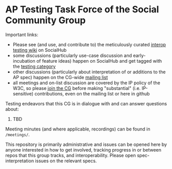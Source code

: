 # AP Testing Task Force of the Social Community Group

Important links:
- Please see (and use, and contribute to) the meticulously curated [interop testing wiki](https://socialhub.activitypub.rocks/t/wiki-collected-feedback-on-interop-testing-methods-living-docs-and-specs/3538) on SocialHub
- some discussions (particularly use-case discussion and early-incubation of feature ideas) happen on SocialHub and get tagged with the [testing category](https://socialhub.activitypub.rocks/c/activitypub/5)
- other discussions (particularly about interpretation of or additions to the AP spec) happen on the CG-wide [mailing list](https://lists.w3.org/Archives/Public/public-swicg/)
- all meetings and on-list discussion are covered by the IP policy of the W3C, so please [join the CG](https://www.w3.org/community/socialcg/) before making "substantial" (i.e. IP-sensitive) contributions, even on the mailing list or here in github

Testing endeavors that this CG is in dialogue with and can answer questions about:
1. TBD

Meeting minutes (and where applicable, recordings) can be found in `/meetings/`. 

This repository is primarily administrative and issues can be opened here by anyone interested in how to get involved, tracking progress in or between repos that this group tracks, and interoperability.  Please open spec-interpretation issues on the relevant specs.
